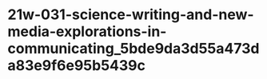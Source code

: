# 21w-031-science-writing-and-new-media-explorations-in-communicating_5bde9da3d55a473da83e9f6e95b5439c